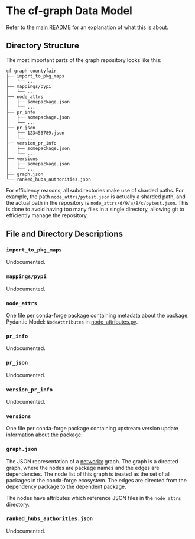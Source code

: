 # The cf-graph Data Model

Refer to the [main README](../../README.md) for an explanation of what this is about.

## Directory Structure

The most important parts of the graph repository looks like this:
```
cf-graph-countyfair
├── import_to_pkg_maps
│   └── ...
├── mappings/pypi
│   └── ...
├── node_attrs
│   ├── somepackage.json
│   └── ...
├── pr_info
│   ├── somepackage.json
│   └── ...
├── pr_json
│   ├── 123456789.json
│   └── ...
├── version_pr_info
│   ├── somepackage.json
│   └── ...
├── versions
│   ├── somepackage.json
│   └── ...
├── graph.json
└── ranked_hubs_authorities.json
```

For efficiency reasons, all subdirectories make use of sharded paths. For example, the path
`node_attrs/pytest.json` is actually a sharded path, and the actual path in the repository is
`node_attrs/d/9/a/8/c/pytest.json`. This is done to avoid having too many files in a single directory, allowing
git to efficiently manage the repository.

## File and Directory Descriptions

### `import_to_pkg_maps`
Undocumented.

### `mappings/pypi`
Undocumented.

### `node_attrs`
One file per conda-forge package containing metadata about the package.
Pydantic Model: `NodeAttributes` in [node_attributes.py](node_attributes.py).

### `pr_info`
Undocumented.

### `pr_json`
Undocumented.

### `version_pr_info`
Undocumented.

### `versions`
One file per conda-forge package containing upstream version update information about the package.

### `graph.json`
The JSON representation of a [networkx](https://networkx.org/) graph. The graph is a directed graph, where the nodes
are package names and the edges are dependencies. The node list of this graph is treated as the set of all packages in
the conda-forge ecosystem. The edges are directed from the dependency package to the dependent package.

The nodes have attributes which reference JSON files in the `node_attrs` directory.

### `ranked_hubs_authorities.json`
Undocumented.
